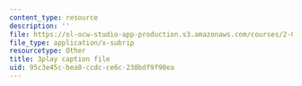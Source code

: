 ```yaml
---
content_type: resource
description: ''
file: https://ol-ocw-studio-app-production.s3.amazonaws.com/courses/2-003sc-engineering-dynamics-fall-2011/95c3e45cbea8ccdcce6c238bdf9f90ea_tm51lwadMOc.srt
file_type: application/x-subrip
resourcetype: Other
title: 3play caption file
uid: 95c3e45c-bea8-ccdc-ce6c-238bdf9f90ea
---
```

